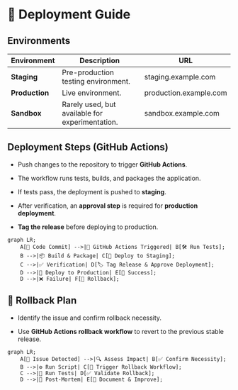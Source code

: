 # 🚀 **Deployment Guide**

## **Environments**

| Environment | Description                                      | URL                     |
|------------|--------------------------------------------------|-------------------------|
| **Staging** | Pre-production testing environment.            | staging.example.com     |
| **Production** | Live environment.                           | production.example.com  |
| **Sandbox** | Rarely used, but available for experimentation. | sandbox.example.com     |


## **Deployment Steps (GitHub Actions)**

* Push changes to the repository to trigger **GitHub Actions**.

* The workflow runs tests, builds, and packages the application.

* If tests pass, the deployment is pushed to **staging**.

* After verification, an **approval step** is required for **production deployment**.

* **Tag the release** before deploying to production.

```mermaid
graph LR;
    A[📌 Code Commit] -->|🚀 GitHub Actions Triggered| B[🛠️ Run Tests];
    B -->|📦 Build & Package| C[🚀 Deploy to Staging];
    C -->|✅ Verification| D[🏷️ Tag Release & Approve Deployment];
    D -->|🚀 Deploy to Production| E[🎉 Success];
    D -->|❌ Failure| F[🔄 Rollback];
```

## 🔄 **Rollback Plan**

* Identify the issue and confirm rollback necessity.

* Use **GitHub Actions rollback workflow** to revert to the previous stable release.

```mermaid
graph LR;
    A[🚨 Issue Detected] -->|🔍 Assess Impact| B[✅ Confirm Necessity];
    B -->|⚙️ Run Script| C[🔄 Trigger Rollback Workflow];
    C -->|🔬 Run Tests| D[✅ Validate Rollback];
    D -->|📝 Post-Mortem| E[📄 Document & Improve];
```

